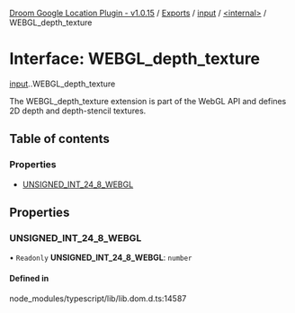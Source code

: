 [Droom Google Location Plugin - v1.0.15](../README.md) / [Exports](../modules.md) / [input](../modules/input.md) / [<internal\>](../modules/input._internal_.md) / WEBGL\_depth\_texture

# Interface: WEBGL\_depth\_texture

[input](../modules/input.md).[<internal>](../modules/input._internal_.md).WEBGL_depth_texture

The WEBGL_depth_texture extension is part of the WebGL API and defines 2D depth and depth-stencil textures.

## Table of contents

### Properties

- [UNSIGNED\_INT\_24\_8\_WEBGL](input._internal_.WEBGL_depth_texture.md#unsigned_int_24_8_webgl)

## Properties

### UNSIGNED\_INT\_24\_8\_WEBGL

• `Readonly` **UNSIGNED\_INT\_24\_8\_WEBGL**: `number`

#### Defined in

node_modules/typescript/lib/lib.dom.d.ts:14587
